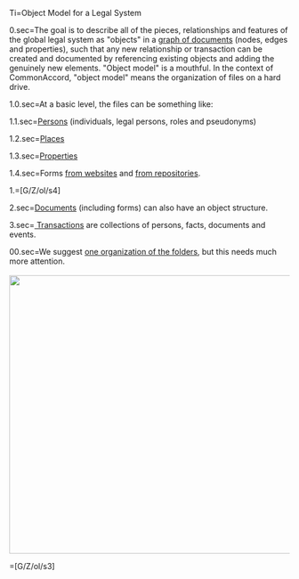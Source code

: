 Ti=Object Model for a Legal System

0.sec=The goal is to describe all of the pieces, relationships and features of the global legal system as "objects" in a <a href="http://neo4j.com/graphgist/github-HazardJ%2Fgists%2F%2FDoc_Source_Graph.adoc/">graph of documents</a> (nodes, edges and properties), such that any new relationship or transaction can be created and documented by referencing existing objects and adding the genuinely new elements.  "Object model" is a mouthful.  In the context of CommonAccord, "object model" means the organization of files on a hard drive.

1.0.sec=At a basic level, the files can be something like:

1.1.sec=<a href="index.php?action=list&file=U/id/">Persons</a> (individuals, legal persons, roles and pseudonyms)

1.2.sec=<a href="index.php?action=list&file=U/at/">Places</a>

1.3.sec=<a href="index.php?action=list&file=U/Asset/">Properties</a>

1.4.sec=Forms <a href="index.php?action=list&file=Wx/">from websites</a> and <a href="index.php?action=list&file=GH/">from repositories</a>. 

1.=[G/Z/ol/s4]

2.sec=<a href="index.php?action=doc&file=S/About/Conference/Theme/Legal/Object/Document_0.md">Documents</a> (including forms) can also have an object structure.

3.sec=<a href="index.php?action=doc&file=S/About/Conference/Theme/Legal/Object/Transaction_0.md"> Transactions</a> are collections of persons, facts, documents and events.

00.sec=We suggest <a href="index.php?action=list&file=">one organization of the folders</a>, but this needs much more attention.<br><br><img src="index.php?action=raw&file=S/About/Conference/Image/Legal_System_ObjectModel.jpg" height="500" width="700">

=[G/Z/ol/s3]
